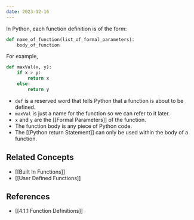 ```yaml
---
date: 2023-12-16
---
```


In Python, each function definition is of the form:

```python
def name_of_function(list_of_formal_parameters):
	body_of_function
```

For example, 

```python
def maxVal(x, y):
	if x > y:
		return x
	else:
		return y
```

- `def` is a reserved word that tells Python that a function is about to be defined. 
- `maxVal` is just a name for the function so we can refer to it later. 
- `x` and `y` are the [[Formal Parameters]] of the function.
- The function body is any piece of Python code. 
- The [[Python return Statement]] can only be used within the body of a function.


## Related Concepts
- [[Built In Functions]]
- [[User Defined Functions]]

## References
- [[4.1.1 Function Definitions]]
